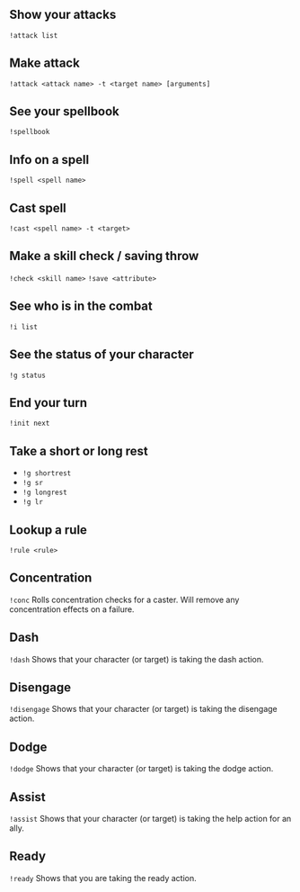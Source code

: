 ## Show your attacks
`!attack list`

## Make attack
`!attack <attack name> -t <target name> [arguments]`

## See your spellbook
`!spellbook`

## Info on a spell
`!spell <spell name>`

## Cast spell
`!cast <spell name> -t <target>`

## Make a skill check / saving throw
`!check <skill name>`
`!save <attribute>`

## See who is in the combat
`!i list`

## See the status of your character
`!g status`

## End your turn
`!init next`

## Take a short or long rest
* `!g shortrest`
* `!g sr`
* `!g longrest`
* `!g lr`

## Lookup a rule
`!rule <rule>`

## Concentration
`!conc`
Rolls concentration checks for a caster. Will remove any concentration effects on a failure.

## Dash
`!dash`
Shows that your character (or target) is taking the dash action.

## Disengage
`!disengage`
Shows that your character (or target) is taking the disengage action.

## Dodge
`!dodge`
Shows that your character (or target) is taking the dodge action.

## Assist
`!assist`
Shows that your character (or target) is taking the help action for an ally.

## Ready
`!ready`
Shows that you are taking the ready action.
